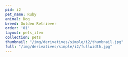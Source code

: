 ```yaml
---
pid: i2
pet_name: Ruby
animal: Dog
breed: Golden Retriever
order: '01'
layout: pets_item
collection: pets
thumbnail: "/img/derivatives/simple/i2/thumbnail.jpg"
full: "/img/derivatives/simple/i2/fullwidth.jpg"
---
```

